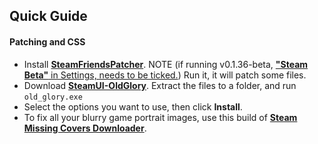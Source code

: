 ## Quick Guide

#### Patching and CSS

- Install [**SteamFriendsPatcher**](https://github.com/PhantomGamers/SteamFriendsPatcher/releases). NOTE (if running v0.1.36-beta, [**"Steam Beta"** in Settings, needs to be ticked.](https://i.imgur.com/jmSaoEE.png)) Run it, it will patch some files.
- Download [**SteamUI-OldGlory**](https://github.com/Jonius7/SteamUI-OldGlory/releases). Extract the files to a folder, and run `old_glory.exe`
- Select the options you want to use, then click **Install**.
- To fix all your blurry game portrait images, use this build of [**Steam Missing Covers Downloader**](https://github.com/Jonius7/steam-missing-covers-downloader/releases/tag/new-format-fix).



